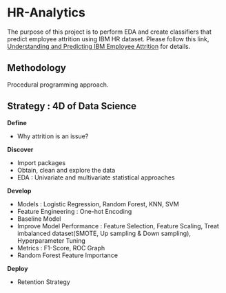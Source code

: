 # HR-Analytics
The purpose of this project is to perform EDA and create classifiers that predict employee attrition using IBM HR dataset. 
Please follow this link, [Understanding and Predicting IBM Employee Attrition](https://github.com/min-tee/HR-Analytics/blob/main/HR_Analytics.ipynb) for details.

## Methodology
Procedural programming approach.

## Strategy : 4D of Data Science 
**Define**
- Why attrition is an issue?

**Discover**
- Import packages
- Obtain, clean and explore the data
- EDA : Univariate and multivariate statistical  approaches 

**Develop**
- Models : Logistic Regression, Random Forest, KNN, SVM
- Feature Engineering : One-hot Encoding
- Baseline Model
- Improve Model Performance : Feature Selection, Feature Scaling, Treat imbalanced dataset(SMOTE, Up sampling & Down sampling), Hyperparameter Tuning
- Metrics : F1-Score, ROC Graph
- Random Forest Feature Importance

**Deploy**
- Retention Strategy

